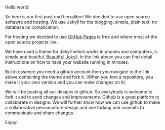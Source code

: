 
Hello world!

So here is our first post ond tierralibre!
We decided to use open source softawre and hosting. We use Jekyll for the blogging, simple, plain text, no database no complication.

For hosting we decided to use [GitHub Pages](https://github.com) is free and where most of the open source projects live.

We have used a theme for Jekyll which works in phones and computers, is simple and beatiful. [Beautiful Jekyll](https://github.com/daattali/beautiful-jekyll#readme).
In the link above you can find detail instructions on how to have your website running in minutes.

But in essence you need a github account then you navigate to the link above containing the theme and fork it. (When you fork a repository, you make it your own version and you can make changes on it).

We will be posting all our designs in github. So everybody is welcome to fork it and to send changes and improvements. Github is a great platform to collaborate in designs. 
We will further show how we can use github to make a collaborative permaculture design and use forking and commits to communicate and share changes.

Enjoy!



